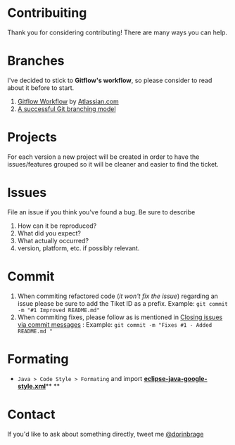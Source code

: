 # Contribuiting

Thank you for considering contributing! There are many ways you can help.

# Branches

I've decided to stick to **Gitflow's workflow**, so please consider to read about it before to start.

1. [Gitflow Workflow](https://de.atlassian.com/git/tutorials/comparing-workflows#gitflow-workflow) by [Atlassian.com](Atlassian.com)
2. [A successful Git branching model](http://nvie.com/posts/a-successful-git-branching-model/)

# Projects

For each version a new project will be created in order to have the issues/features grouped so it will be cleaner and easier to find the ticket.

# Issues

File an issue if you think you've found a bug. Be sure to describe

1. How can it be reproduced?
2. What did you expect?
3. What actually occurred?
4. version, platform, etc. if possibly relevant.

# Commit

1. When commiting refactored code \(_it won't fix the issue_\) regarding an issue please be sure to add the Tiket ID as a prefix. Example: `git commit -m "#1 Improved README.md"` 
2. When commiting fixes, please follow as is mentioned in [Closing issues via commit messages](https://help.github.com/articles/closing-issues-via-commit-messages/) :  Example: `git commit -m "Fixes #1 - Added README.md "` 

# Formating

* `Java > Code Style > Formating` and import [**eclipse-java-google-style.xml**](https://github.com/google/styleguide/blob/gh-pages/eclipse-java-google-style.xml)** **

# Contact

If you'd like to ask about something directly, tweet me [@dorinbrage](https://twitter.com/dorinbrage)


